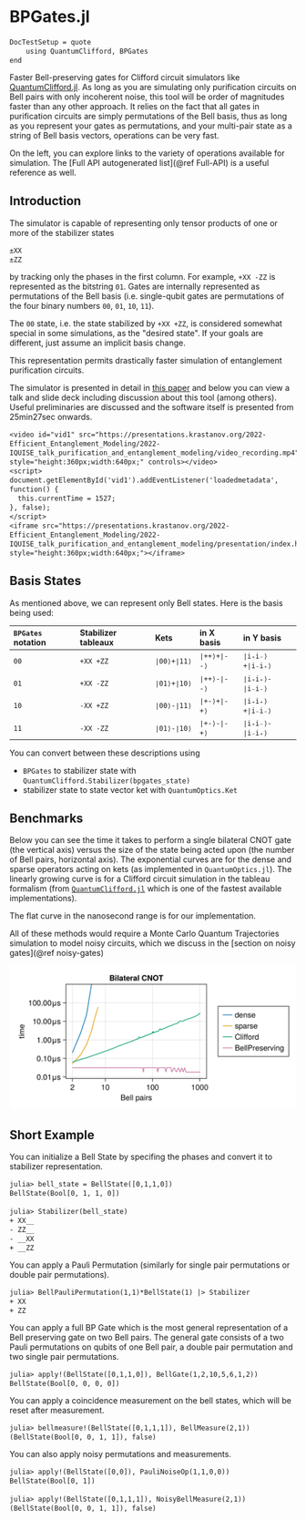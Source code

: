 # BPGates.jl

```@meta
DocTestSetup = quote
    using QuantumClifford, BPGates
end
```

Faster Bell-preserving gates for Clifford circuit simulators like [QuantumClifford.jl](https://github.com/QuantumSavory/QuantumClifford.jl).
As long as you are simulating only purification circuits on Bell pairs with only incoherent noise, this tool will be order of magnitudes faster than any other approach. It relies on the fact that all gates in purification circuits are simply permutations of the Bell basis, thus as long as you represent your gates as permutations, and your multi-pair state as a string of Bell basis vectors, operations can be very fast.

On the left, you can explore links to the variety of operations available for simulation. The [Full API autogenerated list](@ref Full-API) is a useful reference as well.

## Introduction

The simulator is capable of representing only tensor products of one or more of the stabilizer states
```
±XX
±ZZ
```
by tracking only the phases in the first column.
For example, `+XX -ZZ` is represented as the bitstring `01`. Gates are internally represented as permutations of the Bell basis (i.e. single-qubit gates are permutations of the four binary numbers `00`, `01`, `10`, `11`).

The `00` state, i.e. the state stabilized by `+XX +ZZ`, is considered somewhat special in some simulations, as the "desired state". If your goals are different, just assume an implicit basis change.

This representation permits drastically
faster simulation of entanglement purification circuits.

The simulator is presented in detail in [this paper](#) and below you can view a talk and slide deck including discussion about this tool (among others). Useful preliminaries are discussed and the software itself is presented from 25min27sec onwards.

```@raw html
<video id="vid1" src="https://presentations.krastanov.org/2022-Efficient_Entanglement_Modeling/2022-IQUISE_talk_purification_and_entanglement_modeling/video_recording.mp4" style="height:360px;width:640px;" controls></video>
<script>
document.getElementById('vid1').addEventListener('loadedmetadata', function() {
  this.currentTime = 1527;
}, false);
</script>
<iframe src="https://presentations.krastanov.org/2022-Efficient_Entanglement_Modeling/2022-IQUISE_talk_purification_and_entanglement_modeling/presentation/index.html#/3/0" style="height:360px;width:640px;"></iframe>
```

## Basis States

As mentioned above, we can represent only Bell states. Here is the basis being used:

| `BPGates` notation| Stabilizer tableaux | Kets | in X basis | in Y basis |
|:---|:---|:---|:---|:---|
|`00`|`+XX +ZZ`|`∣00⟩+∣11⟩`|`∣++⟩+∣--⟩`|`∣i₊i₋⟩+∣i₋i₊⟩`|
|`01`|`+XX -ZZ`|`∣01⟩+∣10⟩`|`∣++⟩-∣--⟩`|`∣i₊i₊⟩-∣i₋i₋⟩`|
|`10`|`-XX +ZZ`|`∣00⟩-∣11⟩`|`∣+-⟩+∣-+⟩`|`∣i₊i₊⟩+∣i₋i₋⟩`|
|`11`|`-XX -ZZ`|`∣01⟩-∣10⟩`|`∣+-⟩-∣-+⟩`|`∣i₊i₋⟩-∣i₋i₊⟩`|

You can convert between these descriptions using
- `BPGates` to stabilizer state with `QuantumClifford.Stabilizer(bpgates_state)`
- stabilizer state to state vector ket with `QuantumOptics.Ket`

## Benchmarks

Below you can see the time it takes to perform a single bilateral CNOT gate (the vertical axis) versus the size of the state being acted upon (the number of Bell pairs, horizontal axis). The exponential curves are for the dense and sparse operators acting on kets (as implemented in `QuantumOptics.jl`). The linearly growing curve is for a Clifford circuit simulation in the tableau formalism (from [`QuantumClifford.jl`]() which is one of the fastest available implementations).

The flat curve in the nanosecond range is for our implementation.

All of these methods would require a Monte Carlo Quantum Trajectories simulation to model noisy circuits, which we discuss in the [section on noisy gates](@ref noisy-gates)

![](./bp_benchmark.png)

## Short Example

You can initialize a Bell State by specifing the phases and convert it to stabilizer representation.
```
julia> bell_state = BellState([0,1,1,0])
BellState(Bool[0, 1, 1, 0])

julia> Stabilizer(bell_state)
+ XX__
- ZZ__
- __XX
+ __ZZ
```

You can apply a Pauli Permutation (similarly for single pair permutations or double pair permutations).
```
julia> BellPauliPermutation(1,1)*BellState(1) |> Stabilizer
+ XX
+ ZZ
```
You can apply a full BP Gate which is the most general representation of a Bell preserving gate on two Bell pairs.
The general gate consists of a two Pauli permutations on qubits of one Bell pair, a double pair permutation and
two single pair permutations.
```
julia> apply!(BellState([0,1,1,0]), BellGate(1,2,10,5,6,1,2))
BellState(Bool[0, 0, 0, 0])
```

You can apply a coincidence measurement on the bell states, which will be reset after measurement.
```
julia> bellmeasure!(BellState([0,1,1,1]), BellMeasure(2,1))
(BellState(Bool[0, 0, 1, 1]), false)
```

You can also apply noisy permutations and measurements.
```
julia> apply!(BellState([0,0]), PauliNoiseOp(1,1,0,0))
BellState(Bool[0, 1])

julia> apply!(BellState([0,1,1,1]), NoisyBellMeasure(2,1))
(BellState(Bool[0, 0, 1, 1]), false)
```

